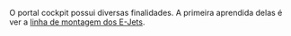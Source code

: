 O portal cockpit possui diversas finalidades. A primeira aprendida delas é ver a [linha de montagem dos E-Jets](https://cockpit.embraer.com.br/montadores/indiceejet.aspx).